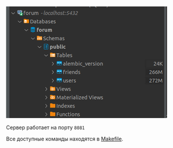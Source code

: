 <img src="https://github.com/niki-gor/tinkoff-backend-2/blob/hw_06/screenshots/alembic/alembic.png?raw=true"></img>


Сервер работает на порту <code>8081</code>

Все доступные команды находятся в <a href=https://github.com/niki-gor/tinkoff-backend-2/blob/hw_04/Makefile>Makefile</a>.
